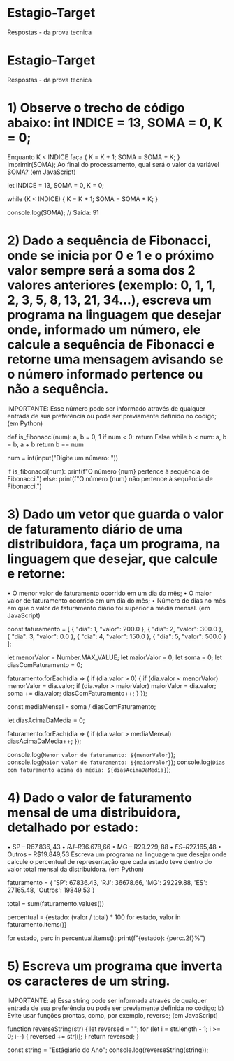 # Estagio-Target
Respostas - da prova tecnica

# Estagio-Target
Respostas - da prova tecnica

# 1) Observe o trecho de código abaixo: int INDICE = 13, SOMA = 0, K = 0;
Enquanto K < INDICE faça { K = K + 1; SOMA = SOMA + K; }
Imprimir(SOMA);
Ao final do processamento, qual será o valor da variável SOMA?
(em JavaScript)

let INDICE = 13, SOMA = 0, K = 0;

while (K < INDICE) {
  K = K + 1;
  SOMA = SOMA + K;
}

console.log(SOMA); 
// Saída: 91



# 2) Dado a sequência de Fibonacci, onde se inicia por 0 e 1 e o próximo valor sempre será a soma dos 2 valores anteriores (exemplo: 0, 1, 1, 2, 3, 5, 8, 13, 21, 34...), escreva um programa na linguagem que desejar onde, informado um número, ele calcule a sequência de Fibonacci e retorne uma mensagem avisando se o número informado pertence ou não a sequência.
IMPORTANTE: Esse número pode ser informado através de qualquer entrada de sua preferência ou pode ser previamente definido no código;
(em Python)

def is_fibonacci(num):
    a, b = 0, 1
    if num < 0:
        return False
    while b < num:
        a, b = b, a + b
    return b == num

num = int(input("Digite um número: "))

if is_fibonacci(num):
    print(f"O número {num} pertence à sequência de Fibonacci.")
else:
    print(f"O número {num} não pertence à sequência de Fibonacci.")




# 3) Dado um vetor que guarda o valor de faturamento diário de uma distribuidora, faça um programa, na linguagem que desejar, que calcule e retorne:
• O menor valor de faturamento ocorrido em um dia do mês;
• O maior valor de faturamento ocorrido em um dia do mês;
• Número de dias no mês em que o valor de faturamento diário foi superior à média mensal.
(em JavaScript)

const faturamento = [
    { "dia": 1, "valor": 200.0 },
    { "dia": 2, "valor": 300.0 },
    { "dia": 3, "valor": 0.0 },
    { "dia": 4, "valor": 150.0 },
    { "dia": 5, "valor": 500.0 }
  ];
  
  let menorValor = Number.MAX_VALUE;
  let maiorValor = 0;
  let soma = 0;
  let diasComFaturamento = 0;
  
  faturamento.forEach(dia => {
    if (dia.valor > 0) {
      if (dia.valor < menorValor) menorValor = dia.valor;
      if (dia.valor > maiorValor) maiorValor = dia.valor;
      soma += dia.valor;
      diasComFaturamento++;
    }
  });
  
  const mediaMensal = soma / diasComFaturamento;
  
  let diasAcimaDaMedia = 0;
  
  faturamento.forEach(dia => {
    if (dia.valor > mediaMensal) diasAcimaDaMedia++;
  });
  
  console.log(`Menor valor de faturamento: ${menorValor}`);
  console.log(`Maior valor de faturamento: ${maiorValor}`);
  console.log(`Dias com faturamento acima da média: ${diasAcimaDaMedia}`);
  



# 4) Dado o valor de faturamento mensal de uma distribuidora, detalhado por estado:
• SP – R$67.836,43
• RJ – R$36.678,66
• MG – R$29.229,88
• ES – R$27.165,48
• Outros – R$19.849,53
Escreva um programa na linguagem que desejar onde calcule o percentual de representação que cada estado teve dentro do valor total mensal da distribuidora.
(em Python)

faturamento = {
    'SP': 67836.43,
    'RJ': 36678.66,
    'MG': 29229.88,
    'ES': 27165.48,
    'Outros': 19849.53
}

total = sum(faturamento.values())

percentual = {estado: (valor / total) * 100 for estado, valor in faturamento.items()}

for estado, perc in percentual.items():
    print(f"{estado}: {perc:.2f}%")







# 5) Escreva um programa que inverta os caracteres de um string.
IMPORTANTE:
a) Essa string pode ser informada através de qualquer entrada de sua preferência ou pode ser previamente definida no código;
b) Evite usar funções prontas, como, por exemplo, reverse;
(em JavaScript)

function reverseString(str) {
    let reversed = "";
    for (let i = str.length - 1; i >= 0; i--) {
      reversed += str[i];
    }
    return reversed;
  }
  
  const string = "Estágiario do Ano";
  console.log(reverseString(string));
